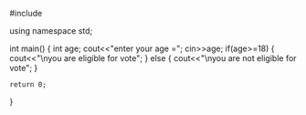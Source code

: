 #include <iostream>

using namespace std;

int main()
{
    int age;
    cout<<"enter your age =";
    cin>>age;
    if(age>=18)
    {
        cout<<"\nyou are eligible for vote";
    }
    else
    {
        cout<<"\nyou are not eligible for vote";
    }

    return 0;
    

}
